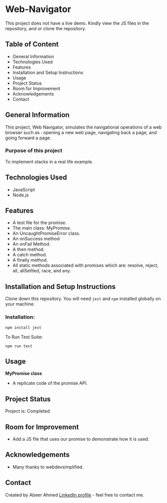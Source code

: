 # Web-Navigator
This project does not have a live demo. Kindly view the JS files in the repository, and or clone the repository.

## Table of Content
* General Information
* Technologies Used
* Features
* Installation and Setup Instructions
* Usage
* Project Status
* Room for Improvement
* Acknowledgements
* Contact

## General Information
This project, Web Navigator, simulates the navigational operations of a web browser such as :  opening a new web page, navigating back a page, and going forward a page.

### Purpose of this project
To implement stacks in a real life example.

## Technologies Used
* JavaScript
* Node.js

## Features
* A test file for the promise.
* The main class: MyPromise.
* An UncaughtPromiseError class.
* An onSuccess method
* An onFail Method.
* A then method.
* A catch method.
* A finally method.
* All static methods associated with promises which are: resolve, reject, all, allSettled, race, and any.

## Installation and Setup Instructions

Clone down this repository. You will need `jest` and `npm` installed globally on your machine.

### Installation:

`npm install jest`

To Run Test Suite:

`npm run test`

## Usage

**MyPromise class**

* A replicate code of the promise API.

## Project Status
Project is: Completed

## Room for Improvement
* Add a JS file that uses our promise to demonstrate how it is used.

## Acknowledgements
* Many thanks to webdevsimplified.

## Contact
Created by Abeer Ahmed [LinkedIn profile](https://www.linkedin.com/in/abeerfrontend/) - feel free to contact me.

